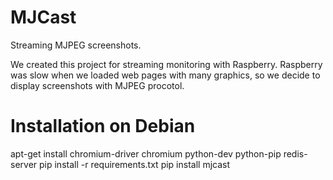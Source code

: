 # MJCast

Streaming MJPEG screenshots.

We created this project for streaming monitoring with Raspberry.
Raspberry was slow when we loaded web pages with many graphics,
so we decide to display screenshots with MJPEG procotol.

Installation on Debian
======================

apt-get install chromium-driver chromium python-dev python-pip redis-server
pip install -r requirements.txt
pip install mjcast
